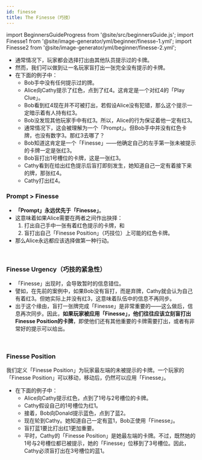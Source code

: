 ```yaml
---
id: finesse
title: The Finesse（巧技）
---
```


import BeginnersGuideProgress from '@site/src/beginnersGuide.js';
import Finesse1 from '@site/image-generator/yml/beginner/finesse-1.yml';
import Finesse2 from '@site/image-generator/yml/beginner/finesse-2.yml';

<BeginnersGuideProgress id="finesse" />

- 通常情况下，玩家都会选择打出由其他队员提示过的卡牌。
- 然而，我们可以做到让一名玩家盲打出一张完全没有提示的卡牌。
- 在下面的例子中：
  - Bob手中没有任何提示过的牌。
  - Alice向Cathy提示了红色，点到了红4。这肯定是一个对红4的「Play Clue」。
  - Bob看到红4现在并不可被打出，若假设Alice没有犯错，那么这个提示一定暗示着有人持有红3。
  - Bob没发现其他玩家手中有红3。所以，Alice的行为保证着他一定有红3。
  - 通常情况下，这会被理解为一个「Prompt」。但Bob手中并没有红色卡牌，也没有数字3。那红3去哪了？
  - Bob知道这肯定是一个「Finesse」——他确定自己的左手第一张未被提示的卡牌一定是张红3。
  - Bob盲打出1号槽位的卡牌，这是一张红3。
  - Cathy看到在给出红色提示后盲打即刻发生，她知道自己一定有着接下来的牌，那张红4。
  - Cathy打出红4。

<Finesse1 />

### Prompt > Finesse

- **「Prompt」永远优先于「Finesse」**。
- 这意味着如果Alice需要在两者之间作出抉择：
  1. 打出自己手中一张有着红色提示的卡牌，和
  1. 盲打出自己「Finesse Position」（巧技位）上可能的红色卡牌。
- 那么Alice永远都应该选择做第一种行动。

<br />

### Finesse Urgency（巧技的紧急性）

- 「Finesse」出现时，会导致暂时的信息错位。
- 譬如，在先前的案例中，如果Bob没有盲打，而是弃牌，Cathy就会认为自己有着红3。但她实际上并没有红3，这意味着队伍中的信息不再同步。
- 出于这个缘由，盲打一张牌完成「Finesse」是非常重要的——这么做后，信息再次同步。因此，**如果玩家被应用「Finesse」，他们往往应该立刻盲打出Finesse Position的卡牌**，即使他们还有其他重要的卡牌需要打出，或者有非常好的提示可以给出。

<br />

### Finesse Position

我们定义「Finesse Position」为玩家最左端的未被提示的卡牌。一个玩家的「Finesse Position」可以移动，移动后，仍然可以应用「Finesse」。
- 在下面的例子中：
  - Alice向Cathy提示红色，点到了1号与2号槽位的卡牌。
  - Cathy假设自己的1号槽位为红1。
  - 接着，Bob向Donald提示蓝色，点到了蓝2。
  - 现在轮到Cathy。她知道自己一定有蓝1，Bob正使用「Finesse」。
  - 盲打蓝1要比打出红1更加重要。
  - 平时，Cathy的「Finesse Position」是她最左端的卡牌。不过，既然她的1号与2号槽位都已被提示，她的「Finesse」位移到了3号槽位。因此，Cathy必须盲打出在3号槽位的蓝1。

<Finesse2 />
